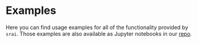# Examples

Here you can find usage examples for all of the functionality provided by `srai`. Those examples are also available as Jupyter notebooks in our [repo](https://github.com/srai-lab/srai/tree/master/examples).
